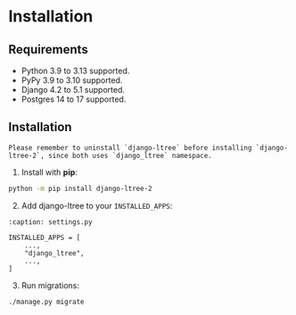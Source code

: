# Installation

## Requirements

-   Python 3.9 to 3.13 supported.
-   PyPy 3.9 to 3.10 supported.
-   Django 4.2 to 5.1 supported.
-   Postgres 14 to 17 supported.

## Installation

```{attention}
Please remember to uninstall `django-ltree` before installing `django-ltree-2`, since both uses `django_ltree` namespace.
```

1.  Install with **pip**:

```bash
python -m pip install django-ltree-2
```

2.  Add django-ltree to your `INSTALLED_APPS`:

```{code-block} python
:caption: settings.py

INSTALLED_APPS = [
    ...,
    "django_ltree",
    ...,
]
```

3.  Run migrations:

```sh
./manage.py migrate
```
